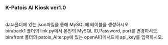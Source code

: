 <h3>K-Patois AI Kiosk ver1.0</h3>
<br>
data폴더에 있는 json파일을 통해 MySQL에 테이블을 생성하시오 <br>
bin/back1 폴더의 link.py에서 본인의 MySQL ID,Password, port를 변경하시오.<br>
bin/front 폴더의 patois_Alter.py에 있는 openAI()메서드에 api_key를 입력하시오.<br>
